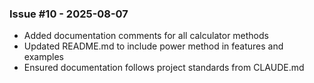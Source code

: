 ### Issue #10 - 2025-08-07
- Added documentation comments for all calculator methods
- Updated README.md to include power method in features and examples
- Ensured documentation follows project standards from CLAUDE.md
